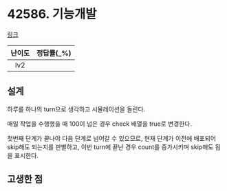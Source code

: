 # 42586. 기능개발

[링크](https://programmers.co.kr/learn/courses/30/lessons/42586)

| 난이도 | 정답률(\_%) |
| :----: | :---------: |
|  lv2   |             |

## 설계

하루를 하나의 turn으로 생각하고 시뮬레이션을 돌린다.

매일 작업을 수행했을 때 100이 넘은 경우 check 배열을 true로 변경한다.

첫번째 단계가 끝나야 다음 단계로 넘어갈 수 있으므로, 현재 단계가 이전에 배포되어 skip해도 되는지를 판별하고, 이번 turn에 끝난 경우 count를 증가시키며 skip해도 됨을 표시한다.

## 고생한 점

